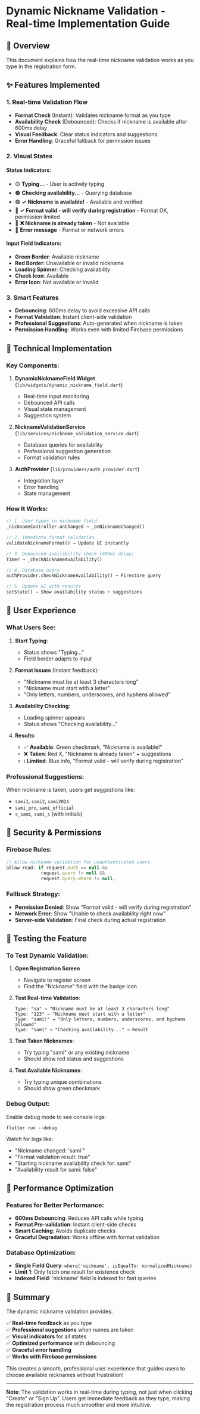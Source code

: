 # Dynamic Nickname Validation - Real-time Implementation Guide

## 🎯 Overview
This document explains how the real-time nickname validation works as you type in the registration form.

## ✨ Features Implemented

### 1. **Real-time Validation Flow**
- **Format Check** (Instant): Validates nickname format as you type
- **Availability Check** (Debounced): Checks if nickname is available after 600ms delay
- **Visual Feedback**: Clear status indicators and suggestions
- **Error Handling**: Graceful fallback for permission issues

### 2. **Visual States**

#### Status Indicators:
- 🟡 **Typing...** - User is actively typing
- 🟠 **Checking availability...** - Querying database
- 🟢 **✓ Nickname is available!** - Available and verified
- 🔵 **✓ Format valid - will verify during registration** - Format OK, permission limited
- 🔴 **❌ Nickname is already taken** - Not available
- 🔴 **Error message** - Format or network errors

#### Input Field Indicators:
- **Green Border**: Available nickname
- **Red Border**: Unavailable or invalid nickname
- **Loading Spinner**: Checking availability
- **Check Icon**: Available
- **Error Icon**: Not available or invalid

### 3. **Smart Features**
- **Debouncing**: 600ms delay to avoid excessive API calls
- **Format Validation**: Instant client-side validation
- **Professional Suggestions**: Auto-generated when nickname is taken
- **Permission Handling**: Works even with limited Firebase permissions

## 🔧 Technical Implementation

### Key Components:

1. **DynamicNicknameField Widget** (`lib/widgets/dynamic_nickname_field.dart`)
   - Real-time input monitoring
   - Debounced API calls
   - Visual state management
   - Suggestion system

2. **NicknameValidationService** (`lib/services/nickname_validation_service.dart`)
   - Database queries for availability
   - Professional suggestion generation
   - Format validation rules

3. **AuthProvider** (`lib/providers/auth_provider.dart`)
   - Integration layer
   - Error handling
   - State management

### How It Works:

```dart
// 1. User types in nickname field
_nicknameController.onChanged → _onNicknameChanged()

// 2. Immediate format validation
validateNicknameFormat() → Update UI instantly

// 3. Debounced availability check (600ms delay)
Timer → _checkNicknameAvailability()

// 4. Database query
authProvider.checkNicknameAvailability() → Firestore query

// 5. Update UI with results
setState() → Show availability status + suggestions
```

## 🎨 User Experience

### What Users See:

1. **Start Typing**: 
   - Status shows "Typing..."
   - Field border adapts to input

2. **Format Issues** (Instant feedback):
   - "Nickname must be at least 3 characters long"
   - "Nickname must start with a letter"
   - "Only letters, numbers, underscores, and hyphens allowed"

3. **Availability Checking**:
   - Loading spinner appears
   - Status shows "Checking availability..."

4. **Results**:
   - ✅ **Available**: Green checkmark, "Nickname is available!"
   - ❌ **Taken**: Red X, "Nickname is already taken" + suggestions
   - ℹ️ **Limited**: Blue info, "Format valid - will verify during registration"

### Professional Suggestions:
When nickname is taken, users get suggestions like:
- `sami1`, `sami2`, `sami2024`
- `sami_pro`, `sami_official`
- `s_sami`, `sami_s` (with initials)

## 🔐 Security & Permissions

### Firebase Rules:
```javascript
// Allow nickname validation for unauthenticated users
allow read: if request.auth == null && 
             request.query != null &&
             request.query.where != null;
```

### Fallback Strategy:
- **Permission Denied**: Show "Format valid - will verify during registration"
- **Network Error**: Show "Unable to check availability right now"
- **Server-side Validation**: Final check during actual registration

## 🚀 Testing the Feature

### To Test Dynamic Validation:

1. **Open Registration Screen**
   - Navigate to register screen
   - Find the "Nickname" field with the badge icon

2. **Test Real-time Validation**:
   ```
   Type: "sa" → "Nickname must be at least 3 characters long"
   Type: "123" → "Nickname must start with a letter"
   Type: "sami!" → "Only letters, numbers, underscores, and hyphens allowed"
   Type: "sami" → "Checking availability..." → Result
   ```

3. **Test Taken Nicknames**:
   - Try typing "sami" or any existing nickname
   - Should show red status and suggestions

4. **Test Available Nicknames**:
   - Try typing unique combinations
   - Should show green checkmark

### Debug Output:
Enable debug mode to see console logs:
```
flutter run --debug
```

Watch for logs like:
- "Nickname changed: 'sami'"
- "Format validation result: true"
- "Starting nickname availability check for: sami"
- "Availability result for sami: false"

## 📱 Performance Optimization

### Features for Better Performance:
- **600ms Debouncing**: Reduces API calls while typing
- **Format Pre-validation**: Instant client-side checks
- **Smart Caching**: Avoids duplicate checks
- **Graceful Degradation**: Works offline with format validation

### Database Optimization:
- **Single Field Query**: `where('nickname', isEqualTo: normalizedNickname)`
- **Limit 1**: Only fetch one result for existence check
- **Indexed Field**: 'nickname' field is indexed for fast queries

## 🎉 Summary

The dynamic nickname validation provides:

✅ **Real-time feedback** as you type  
✅ **Professional suggestions** when names are taken  
✅ **Visual indicators** for all states  
✅ **Optimized performance** with debouncing  
✅ **Graceful error handling**  
✅ **Works with Firebase permissions**  

This creates a smooth, professional user experience that guides users to choose available nicknames without frustration!

---

**Note**: The validation works in real-time during typing, not just when clicking "Create" or "Sign Up". Users get immediate feedback as they type, making the registration process much smoother and more intuitive.
